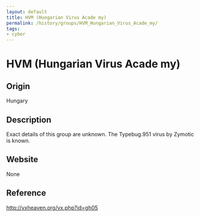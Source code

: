 ```yaml
---
layout: default
title: HVM (Hungarian Virus Acade my)
permalink: /history/groups/HVM_Hungarian_Virus_Acade_my/
tags:
- cyber
---
```


HVM (Hungarian Virus Acade my)
==============================

Origin
------
Hungary

Description
-----------
Exact details of this group are unknown. The Typebug.951 virus by Zymotic is known.

Website
-------
None

Reference
---------
http://vxheaven.org/vx.php?id=gh05
